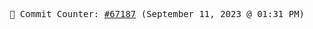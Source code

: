 <p align="center">
    <samp>
        📮 Commit Counter: <a href="https://github.com/Javascript-void0/Javascript-void0/commits/main">#67187</a> (September 11, 2023 @ 01:31 PM)
    </samp>
</p>